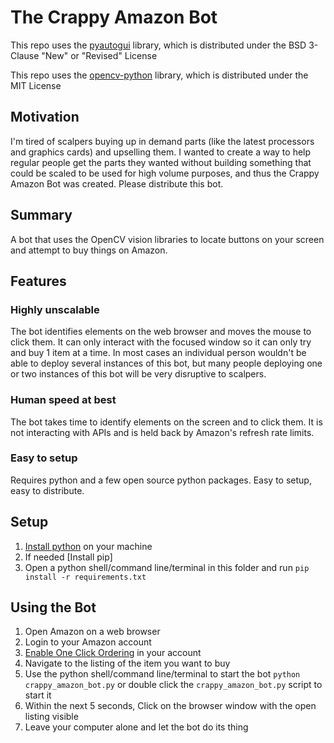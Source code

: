 # The Crappy Amazon Bot

This repo uses the [pyautogui](https://github.com/asweigart/pyautogui) library, which is distributed under the BSD 3-Clause "New" or "Revised" License

This repo uses the [opencv-python](https://github.com/asweigart/pyautogui) library, which is distributed under the MIT License

## Motivation

I'm tired of scalpers buying up in demand parts (like the latest processors and graphics cards) and upselling them. I wanted to create a way to help regular people get the parts they wanted without building something that could be scaled to be used for high volume purposes, and thus the Crappy Amazon Bot was created. Please distribute this bot.

## Summary
A bot that uses the OpenCV vision libraries to locate buttons on your screen and attempt to buy things on Amazon. 

## Features

### Highly unscalable

The bot identifies elements on the web browser and moves the mouse to click them. It can only interact with the focused window so it can only try and buy 1 item at a time. In most cases an individual person wouldn't be able to deploy several instances of this bot, but many people deploying one or two instances of this bot will be very disruptive to scalpers.

### Human speed at best

The bot takes time to identify elements on the screen and to click them. It is not interacting with APIs and is held back by Amazon's refresh rate limits.

### Easy to setup

Requires python and a few open source python packages. Easy to setup, easy to distribute. 

## Setup

1. [Install python](https://wiki.python.org/moin/BeginnersGuide/Download) on your machine
2. If needed [Install pip]
3. Open a python shell/command line/terminal in this folder and run `pip install -r requirements.txt`

## Using the Bot

1. Open Amazon on a web browser
2. Login to your Amazon account 
3. [Enable One Click Ordering](https://www.amazon.com/gp/help/customer/display.html?nodeId=201889620) in your account
4. Navigate to the listing of the item you want to buy
5. Use the python shell/command line/terminal to start the bot `python crappy_amazon_bot.py` or double click the `crappy_amazon_bot.py` script to start it
6. Within the next 5 seconds, Click on the browser window with the open listing visible
7. Leave your computer alone and let the bot do its thing

